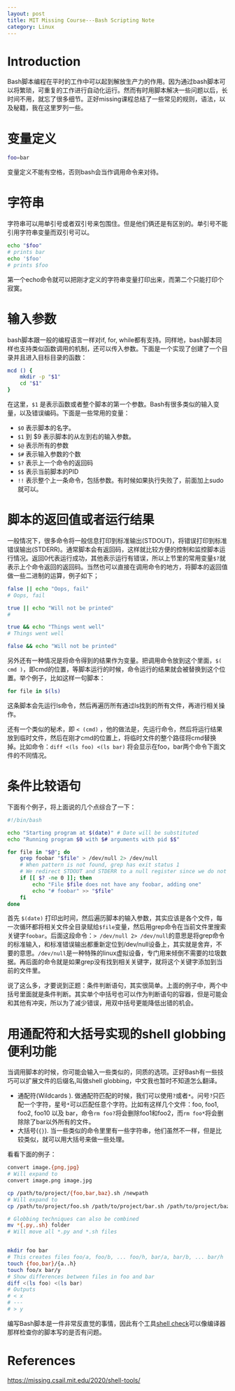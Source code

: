 ```yaml
---
layout: post
title: MIT Missing Course---Bash Scripting Note
category: Linux
---
```


# Introduction

Bash脚本编程在平时的工作中可以起到解放生产力的作用。因为通过bash脚本可以将繁琐，可重复的工作进行自动化运行。然而有时用脚本解决一些问题以后，长时间不用，就忘了很多细节。正好missing课程总结了一些常见的规则，语法，以及秘籍，我在这里罗列一些。

# 变量定义

```bash
foo=bar
```

变量定义不能有空格，否则bash会当作调用命令来对待。

# 字符串

字符串可以用单引号或者双引号来包围住。但是他们俩还是有区别的。单引号不能引用字符串变量而双引号可以。

```bash
echo "$foo"
# prints bar
echo '$foo'
# prints $foo
```

第一个echo命令就可以把刚才定义的字符串变量打印出来，而第二个只能打印个寂寞。

# 输入参数

bash脚本跟一般的编程语言一样对if, for, while都有支持。同样地，bash脚本同样也支持类似函数调用的机制，还可以传入参数。下面是一个实现了创建了一个目录并且进入目标目录的函数：

```bash
mcd () {
    mkdir -p "$1"
    cd "$1"
}
```

在这里，``$1`` 是表示函数或者整个脚本的第一个参数。Bash有很多类似的输入变量，以及错误编码。下面是一些常用的变量：

- ``$0`` 表示脚本的名字。
- ``$1`` 到 $9 表示脚本的从左到右的输入参数。
- ``$@`` 表示所有的参数
- ``$#`` 表示输入参数的个数
- ``$?`` 表示上一个命令的返回码
- ``$$`` 表示当前脚本的PID
- ``!!`` 表示整个上一条命令，包括参数。有时候如果执行失败了，前面加上sudo就可以。

# 脚本的返回值或者运行结果

一般情况下，很多命令将一般信息打印到标准输出(STDOUT)，将错误打印到标准错误输出(STDERR)。通常脚本会有返回码，这样就比较方便的控制和监控脚本运行情况。返回0代表运行成功，其他表示运行有错误，所以上节里的常用变量``$?``就表示上个命令返回的返回码。当然也可以直接在调用命令的地方，将脚本的返回值做一些二进制的运算，例子如下；

```bash
false || echo "Oops, fail"
# Oops, fail

true || echo "Will not be printed"
#

true && echo "Things went well"
# Things went well

false && echo "Will not be printed"
```

另外还有一种情况是将命令得到的结果作为变量。把调用命令放到这个里面，``$( cmd )``，即cmd的位置，等脚本运行的时候，命令运行的结果就会被替换到这个位置。举个例子，比如这样一句脚本：

```bash
for file in $(ls)
```

这条脚本会先运行ls命令，然后再遍历所有通过ls找到的所有文件，再进行相关操作。

还有一个类似的秘术，即 ``< (cmd)`` ，他的做法是，先运行命令，然后将运行结果放到临时文件，然后在刚才cmd的位置上，将临时文件的整个路径将cmd替换掉。比如命令：``diff <(ls foo) <(ls bar)`` 将会显示在foo，bar两个命令下面文件的不同情况。

# 条件比较语句

下面有个例子，将上面说的几个点综合了一下：

```bash
#!/bin/bash

echo "Starting program at $(date)" # Date will be substituted
echo "Running program $0 with $# arguments with pid $$"

for file in "$@"; do
    grep foobar "$file" > /dev/null 2> /dev/null
    # When pattern is not found, grep has exit status 1
    # We redirect STDOUT and STDERR to a null register since we do not care about them
    if [[ $? -ne 0 ]]; then
        echo "File $file does not have any foobar, adding one"
        echo "# foobar" >> "$file"
    fi
done
```

首先 ``$(date)`` 打印出时间，然后遍历脚本的输入参数，其实应该是各个文件，每一次循环都将相关文件全目录赋给``$file``变量，然后用grep命令在当前文件里搜索关键字``foobar``。后面这段命令：``> /dev/null 2> /dev/null``的意思是将grep命令的标准输入，和标准错误输出都重新定位到/dev/null设备上，其实就是舍弃，不要的意思。``/dev/null``是一种特殊的linux虚拟设备，专门用来倾倒不需要的垃圾数据。再后面的命令就是如果grep没有找到相关关键字，就将这个关键字添加到当前的文件里。

说了这么多，才要说到正题：条件判断语句，其实很简单。上面的例子中，两个中括号里面就是条件判断。其实单个中括号也可以作为判断语句的容器，但是可能会和其他有冲突，所以为了减少错误，用双中括号更能降低出错的机会。

# 用通配符和大括号实现的shell globbing便利功能

当调用脚本的时候，你可能会输入一些类似的，同质的选项。正好Bash有一些技巧可以扩展文件的后缀名,叫做shell globbing，中文我也暂时不知道怎么翻译。

- 通配符(Wildcards ). 做通配符匹配的时候，我们可以使用``?``或者``*``。问号``?``只匹配一个字符，星号``*``可以匹配任意个字符。比如有这样几个文件：foo, foo1, foo2, foo10 以及 bar，命令``rm foo?``将会删除foo1和foo2，而``rm foo*``将会删除除了bar以外所有的文件。
- 大括号(``{}``). 当一些类似的命令里里有一些字符串，他们虽然不一样，但是比较类似，就可以用大括号来做一些处理。

看看下面的例子：

```bash
convert image.{png,jpg}
# Will expand to
convert image.png image.jpg

cp /path/to/project/{foo,bar,baz}.sh /newpath
# Will expand to
cp /path/to/project/foo.sh /path/to/project/bar.sh /path/to/project/baz.sh /newpath

# Globbing techniques can also be combined
mv *{.py,.sh} folder
# Will move all *.py and *.sh files


mkdir foo bar
# This creates files foo/a, foo/b, ... foo/h, bar/a, bar/b, ... bar/h
touch {foo,bar}/{a..h}
touch foo/x bar/y
# Show differences between files in foo and bar
diff <(ls foo) <(ls bar)
# Outputs
# < x
# ---
# > y
```

编写Bash脚本是一件非常反直觉的事情，因此有个工具[shell check](https://github.com/koalaman/shellcheck)可以像编译器那样检查你的脚本写的是否有问题。

# References

https://missing.csail.mit.edu/2020/shell-tools/